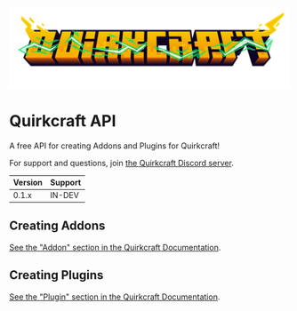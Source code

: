 ![Quirkcraft Logo](docs/assets/Quirkcraft_logo.png)

# Quirkcraft API

A free API for creating Addons and Plugins for Quirkcraft!

For support and questions, join [the Quirkcraft Discord server][Discord].

[Discord]: https://discord.quirkstudios.xyz/quirkcraft/

| Version | Support |
|---------|---------|
| 0.1.x   | IN-DEV  |

## Creating Addons

[See the "Addon" section in the Quirkcraft Documentation][Addon].

[Addon]: https://quirkcraft.quirkstudios.xyz/addon/

## Creating Plugins

[See the "Plugin" section in the Quirkcraft Documentation][Plugin].

[Plugin]: https://quirkcraft.quirkstudios.xyz/plugin/